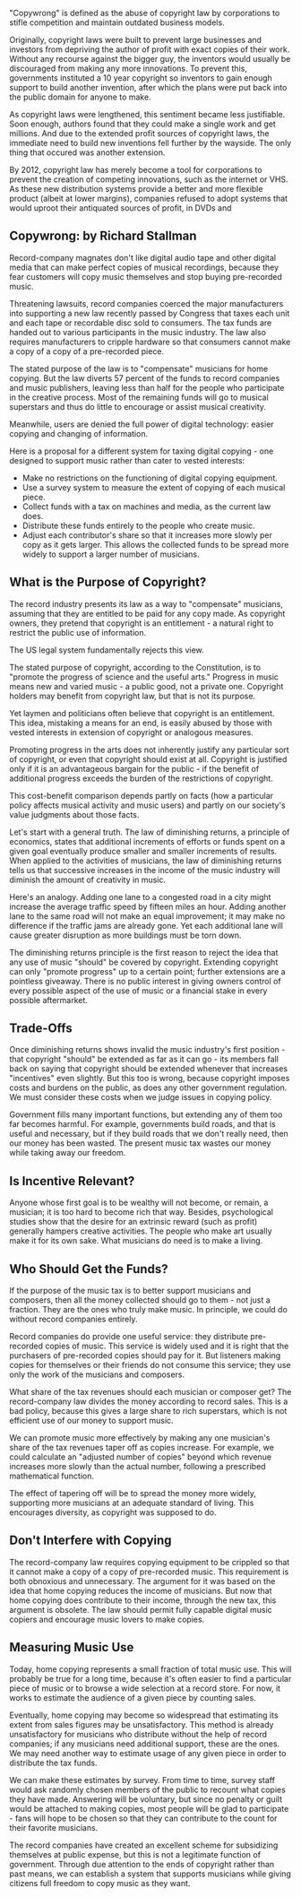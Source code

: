 "Copywrong" is defined as the abuse of copyright law by corporations to stifle competition and maintain outdated business models.

Originally, copyright laws were built to prevent large businesses and investors from depriving the author of profit with exact copies of their work. Without any recourse against the bigger guy, the inventors would usually be discouraged from making any more innovations. To prevent this, governments instituted a 10 year copyright so inventors to gain enough support to build another invention, after which the plans were put back into the public domain for anyone to make.

As copyright laws were lengthened, this sentiment became less justifiable. Soon enough, authors found that they could make a single work and get millions. And due to the extended profit sources of copyright laws, the immediate need to build new inventions fell further by the wayside. The only thing that occured was another extension.

By 2012, copyright law has merely become a tool for corporations to prevent the creation of competing innovations, such as the internet or VHS. As these new distribution systems provide a better and more flexible product (albeit at lower margins), companies refused to adopt systems that would uproot their antiquated sources of profit, in DVDs and 

## Copywrong: by Richard Stallman

Record-company magnates don't like digital audio tape and other digital media that can make perfect copies of musical recordings, because they fear customers will copy music themselves and stop buying pre-recorded music.

Threatening lawsuits, record companies coerced the major manufacturers into supporting a new law recently passed by Congress that taxes each unit and each tape or recordable disc sold to consumers. The tax funds are handed out to various participants in the music industry. The law also requires manufacturers to cripple hardware so that consumers cannot make a copy of a copy of a pre-recorded piece.

The stated purpose of the law is to "compensate" musicians for home copying. But the law diverts 57 percent of the funds to record companies and music publishers, leaving less than half for the people who participate in the creative process. Most of the remaining funds will go to musical superstars and thus do little to encourage or assist musical creativity.

Meanwhile, users are denied the full power of digital technology: easier copying and changing of information.

Here is a proposal for a different system for taxing digital copying - one designed to support music rather than cater to vested interests:

* Make no restrictions on the functioning of digital copying equipment.
* Use a survey system to measure the extent of copying of each musical piece.
* Collect funds with a tax on machines and media, as the current law does.
* Distribute these funds entirely to the people who create music.
* Adjust each contributor's share so that it increases more slowly per copy as it gets larger. This allows the collected funds to be spread more widely to support a larger number of musicians. 

## What is the Purpose of Copyright?

The record industry presents its law as a way to "compensate" musicians, assuming that they are entitled to be paid for any copy made. As copyright owners, they pretend that copyright is an entitlement - a natural right to restrict the public use of information.

The US legal system fundamentally rejects this view.

The stated purpose of copyright, according to the Constitution, is to "promote the progress of science and the useful arts." Progress in music means new and varied music - a public good, not a private one. Copyright holders may benefit from copyright law, but that is not its purpose.

Yet laymen and politicians often believe that copyright is an entitlement. This idea, mistaking a means for an end, is easily abused by those with vested interests in extension of copyright or analogous measures.

Promoting progress in the arts does not inherently justify any particular sort of copyright, or even that copyright should exist at all. Copyright is justified only if it is an advantageous bargain for the public - if the benefit of additional progress exceeds the burden of the restrictions of copyright.

This cost-benefit comparison depends partly on facts (how a particular policy affects musical activity and music users) and partly on our society's value judgments about those facts.

Let's start with a general truth. The law of diminishing returns, a principle of economics, states that additional increments of efforts or funds spent on a given goal eventually produce smaller and smaller increments of results. When applied to the activities of musicians, the law of diminishing returns tells us that successive increases in the income of the music industry will diminish the amount of creativity in music.

Here's an analogy. Adding one lane to a congested road in a city might increase the average traffic speed by fifteen miles an hour. Adding another lane to the same road will not make an equal improvement; it may make no difference if the traffic jams are already gone. Yet each additional lane will cause greater disruption as more buildings must be torn down.

The diminishing returns principle is the first reason to reject the idea that any use of music "should" be covered by copyright. Extending copyright can only "promote progress" up to a certain point; further extensions are a pointless giveaway. There is no public interest in giving owners control of every possible aspect of the use of music or a financial stake in every possible aftermarket.

## Trade-Offs

Once diminishing returns shows invalid the music industry's first position - that copyright "should" be extended as far as it can go - its members fall back on saying that copyright should be extended whenever that increases "incentives" even slightly. But this too is wrong, because copyright imposes costs and burdens on the public, as does any other government regulation. We must consider these costs when we judge issues in copying policy.

Government fills many important functions, but extending any of them too far becomes harmful. For example, governments build roads, and that is useful and necessary, but if they build roads that we don't really need, then our money has been wasted. The present music tax wastes our money while taking away our freedom.

## Is Incentive Relevant?

Anyone whose first goal is to be wealthy will not become, or remain, a musician; it is too hard to become rich that way. Besides, psychological studies show that the desire for an extrinsic reward (such as profit) generally hampers creative activities. The people who make art usually make it for its own sake. What musicians do need is to make a living.

## Who Should Get the Funds?

If the purpose of the music tax is to better support musicians and composers, then all the money collected should go to them - not just a fraction. They are the ones who truly make music. In principle, we could do without record companies entirely.

Record companies do provide one useful service: they distribute pre- recorded copies of music. This service is widely used and it is right that the purchasers of pre-recorded copies should pay for it. But listeners making copies for themselves or their friends do not consume this service; they use only the work of the musicians and composers.

What share of the tax revenues should each musician or composer get? The record-company law divides the money according to record sales. This is a bad policy, because this gives a large share to rich superstars, which is not efficient use of our money to support music.

We can promote music more effectively by making any one musician's share of the tax revenues taper off as copies increase. For example, we could calculate an "adjusted number of copies" beyond which revenue increases more slowly than the actual number, following a prescribed mathematical function.

The effect of tapering off will be to spread the money more widely, supporting more musicians at an adequate standard of living. This encourages diversity, as copyright was supposed to do.

## Don't Interfere with Copying

The record-company law requires copying equipment to be crippled so that it cannot make a copy of a copy of pre-recorded music. This requirement is both obnoxious and unnecessary. The argument for it was based on the idea that home copying reduces the income of musicians. But now that home copying does contribute to their income, through the new tax, this argument is obsolete. The law should permit fully capable digital music copiers and encourage music lovers to make copies.

## Measuring Music Use

Today, home copying represents a small fraction of total music use. This will probably be true for a long time, because it's often easier to find a particular piece of music or to browse a wide selection at a record store. For now, it works to estimate the audience of a given piece by counting sales.

Eventually, home copying may become so widespread that estimating its extent from sales figures may be unsatisfactory. This method is already unsatisfactory for musicians who distribute without the help of record companies; if any musicians need additional support, these are the ones. We may need another way to estimate usage of any given piece in order to distribute the tax funds.

We can make these estimates by survey. From time to time, survey staff would ask randomly chosen members of the public to recount what copies they have made. Answering will be voluntary, but since no penalty or guilt would be attached to making copies, most people will be glad to participate - fans will hope to be chosen so that they can contribute to the count for their favorite musicians.

The record companies have created an excellent scheme for subsidizing themselves at public expense, but this is not a legitimate function of government. Through due attention to the ends of copyright rather than past means, we can establish a system that supports musicians while giving citizens full freedom to copy music as they want. 